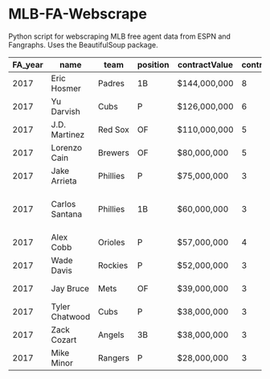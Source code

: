 # MLB-FA-Webscrape

Python script for webscraping MLB free agent data from ESPN and Fangraphs. Uses the BeautifulSoup package.


| FA_year | name           | team     | position | contractValue | contractDuration | avg_war | avg_games | avg_pa/ip | avg_k | avg_b | avg_babip | OPS/FIP | age   | BirthPlace                        | experience | college           |
|---------|----------------|----------|----------|---------------|------------------|---------|-----------|-----------|-------|-------|-----------|---------|-------|-----------------------------------|------------|-------------------|
| 2017    | Eric Hosmer    | Padres   | 1B       | $144,000,000  | 8                | 2.60    | 159.33    | 668.33    | 17.17 | 9.13  | 0.33      | 0.82    | 28.00 | South Miami, FL                   | 6          | None              |
| 2017    | Yu Darvish     | Cubs     | P        | $126,000,000  | 6                | 3.20    | 24.00     | 143.15    | 10.87 | 2.70  | 0.29      | 3.49    | 31.00 | Osaka, Japan                      | 4          | None              |
| 2017    | J.D. Martinez  | Red Sox  | OF       | $110,000,000  | 5                | 3.73    | 132.33    | 554.33    | 26.00 | 9.85  | 0.34      | 0.98    | 30.00 | Miami, FL                         | 6          | Nova Southeastern |
| 2017    | Lorenzo Cain   | Brewers  | OF       | $80,000,000   | 5                | 4.20    | 132.67    | 561.00    | 17.03 | 7.20  | 0.34      | 0.80    | 31.00 | Valdosta, GA                      | 7          | Tallahassee CC FL |
| 2017    | Jake Arrieta   | Phillies | P        | $75,000,000   | 3                | 4.50    | 31.33     | 198.07    | 8.89  | 2.77  | 0.26      | 3.34    | 31.00 | Farmington, MO                    | 7          | TCU               |
| 2017    | Carlos Santana | Phillies | 1B       | $60,000,000   | 3                | 2.77    | 155.33    | 673.67    | 15.60 | 14.60 | 0.26      | 0.81    | 31.00 | Santo Domingo, Dominican Republic | 7          | None              |
| 2017    | Alex Cobb      | Orioles  | P        | $57,000,000   | 4                | 1.10    | 17.00     | 100.55    | 6.48  | 2.54  | 0.32      | 4.88    | 30.00 | Boston, MA                        | 5          | None              |
| 2017    | Wade Davis     | Rockies  | P        | $52,000,000   | 3                | 1.47    | 57.67     | 56.13     | 10.77 | 3.43  | 0.25      | 2.65    | 32.00 | Lake Wales, FL                    | 8          | None              |
| 2017    | Jay Bruce      | Mets     | OF       | $39,000,000   | 3                | 1.03    | 150.00    | 618.33    | 22.12 | 8.82  | 0.27      | 0.79    | 30.00 | Beaumont, TX                      | 9          | None              |
| 2017    | Tyler Chatwood | Cubs     | P        | $38,000,000   | 3                | 1.55    | 30.00     | 152.60    | 6.98  | 4.34  | 0.28      | 4.63    | 27.00 | Redlands, CA                      | 5          | None              |
| 2017    | Zack Cozart    | Angels   | 3B       | $38,000,000   | 3                | 9999.00 | 0.00      | 0.00      | 0.00  | 0.00  | 0.00      | 0.00    | 32.00 | Memphis, TN                       | 6          | Ole Miss          |
| 2017    | Mike Minor     | Rangers  | P        | $28,000,000   | 3                | 2.20    | 65.00     | 77.20     | 10.20 | 2.55  | 0.27      | 2.62    | 29.00 | Chapel Hill, TN                   | 5          | Vanderbilt        |
